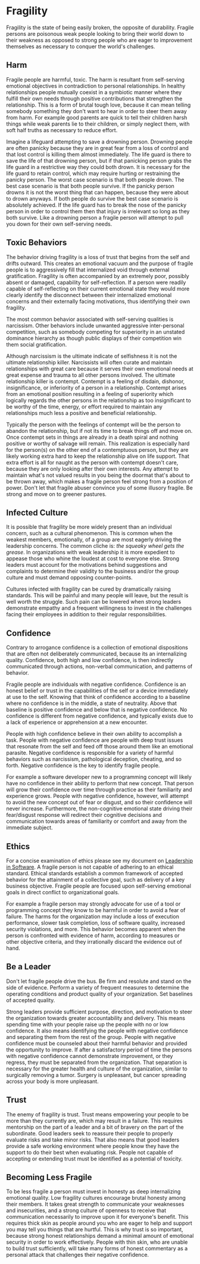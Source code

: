 # Fragility
Fragility is the state of being easily broken, the opposite of durability.
Fragile persons are poisonous weak people looking to bring their world down to their weakness as opposed to strong people who are eager to improvement themselves as necessary to conquer the world's challenges.

## Harm
Fragile people are harmful, toxic.
The harm is resultant from self-serving emotional objectives in contradiction to personal relationships.
In healthy relationships people mutually coexist in a symbiotic manner where they fulfill their own needs through positive contributions that strengthen the relationship.
This is a form of brutal tough love, because it can mean telling somebody something they don't want to hear in order to steer them away from harm.
For example good parents are quick to tell their children harsh things while weak parents lie to their children, or simply neglect them, with soft half truths as necessary to reduce effort.

Imagine a lifeguard attempting to save a drowning person.
Drowning people are often panicky because they are in great fear from a loss of control and that lost control is killing them almost immediately.
The life guard is there to save the life of that drowning person, but if that panicking person grabs the life guard in a restrictive way they could both drown.
It is necessary for the life guard to retain control, which may require hurting or restraining the panicky person.
The worst case scenario is that both people drown.
The best case scenario is that both people survive.
If the panicky person drowns it is not the worst thing that can happen, because they were about to drown anyways.
If both people do survive the best case scenario is absolutely achieved.
If the life guard has to break the nose of the panicky person in order to control them then that injury is irrelevant so long as they both survive.
Like a drowning person a fragile person will attempt to pull you down for their own self-serving needs.

## Toxic Behaviors
The behavior driving fragility is a loss of trust that begins from the self and drifts outward.
This creates an emotional vacuum and the purpose of fragile people is to aggressively fill that internalized void through external gratification.
Fragility is often accompanied by an extremely poor, possibly absent or damaged, capability for self-reflection.
If a person were readily capable of self-reflecting on their current emotional state they would more clearly identify the disconnect between their internalized emotional concerns and their externally facing motivations, thus identifying their own fragility.

The most common behavior associated with self-serving qualities is narcissism.
Other behaviors include unwanted aggressive inter-personal competition, such as somebody competing for superiority in an unstated dominance hierarchy as though public displays of their competition win them social gratification.

Although narcissism is the ultimate indicate of selfishness it is not the ultimate relationship killer.
Narcissists will often curate and maintain relationships with great care because it serves their own emotional needs at great expense and trauma to all other persons involved.
The ultimate relationship killer is contempt.
Contempt is a feeling of disdain, dishonor, insignificance, or inferiority of a person in a relationship.
Contempt arises from an emotional position resulting in a feeling of superiority which logically regards the other persons in the relationship as too insignificant to be worthy of the time, energy, or effort required to maintain any relationships much less a positive and beneficial relationship.

Typically the person with the feelings of contempt will be the person to abandon the relationship, but if not its time to break things off and move on.
Once contempt sets in things are already in a death spiral and nothing positive or worthy of salvage will remain.
This realization is especially hard for the person(s) on the other end of a contemptuous person, but they are likely working extra hard to keep the relationship alive on life support.
That extra effort is all for naught as the person with contempt doesn't care, because they are only looking after their own interests.
Any attempt to maintain what's not valued results in you being the doormat that's about to be thrown away, which makes a fragile person feel strong from a position of power.
Don't let that fragile abuser convince you of some illusory fragile.
Be strong and move on to greener pastures.

## Infected Culture
It is possible that fragility be more widely present than an individual concern, such as a cultural phenomenon.
This is common when the weakest members, emotionally, of a group are most eagerly driving the leadership concerns.
The common cliche is: *the squeaky wheel gets the grease*.
In organizations with weak leadership it is more expedient to appease those who whine the loudest at cost to everyone else.
Strong leaders must account for the motivations behind suggestions and complaints to determine their validity to the business and/or the group culture and must demand opposing counter-points.

Cultures infected with fragility can be cured by dramatically raising standards.
This will be painful and many people will leave, but the result is well worth the struggle.
Such pain can be lowered when strong leaders demonstrate empathy and a frequent willingness to invest in the challenges facing their employees in addition to their regular responsibilities.

## Confidence
Contrary to arrogance confidence is a collection of emotional dispositions that are often not deliberately communicated, because its an internalizing quality.
Confidence, both high and low confidence, is then indirectly communicated through actions, non-verbal communication, and patterns of behavior.

Fragile people are individuals with negative confidence.
Confidence is an honest belief or trust in the capabilities of the self or a device immediately at use to the self.
Knowing that think of confidence according to a baseline where no confidence is in the middle, a state of neutrality.
Above that baseline is positive confidence and below that is negative confidence.
No confidence is different from negative confidence, and typically exists due to a lack of experience or apprehension at a new encounter.

People with high confidence believe in their own ability to accomplish a task.
People with negative confidence are people with deep trust issues that resonate from the self and feed off those around them like an emotional parasite.
Negative confidence is responsible for a variety of harmful behaviors such as narcissism, pathological deception, cheating, and so forth.
Negative confidence is the key to identify fragile people.

For example a software developer new to a programming concept will likely have no confidence in their ability to perform that new concept.
That person will grow their confidence over time through practice as their familiarity and experience grows.
People with negative confidence, however, will attempt to avoid the new concept out of fear or disgust, and so their confidence will never increase.
Furthermore, the non-cognitive emotional state driving their fear/disgust response will redirect their cognitive decisions and communication towards areas of familiarity or comfort and away from the immediate subject.

## Ethics
For a concise examination of ethics please see my document on [Leadership in Software](./Leadership_In_Software.md#ethics).
A fragile person is not capable of adhering to an ethical standard.
Ethical standards establish a common framework of accepted behavior for the attainment of a collective goal, such as delivery of a key business objective.
Fragile people are focused upon self-serving emotional goals in direct conflict to organizational goals.

For example a fragile person may strongly advocate for use of a tool or programming concept they know to be harmful in order to avoid a fear of failure.
The harms for the organization may include a loss of execution performance, slower task completion, loss of software quality, increased security violations, and more.
This behavior becomes apparent when the person is confronted with evidence of harm, according to measures or other objective criteria, and they irrationally discard the evidence out of hand.

## Be a Leader
Don't let fragile people drive the bus.
Be firm and resolute and stand on the side of evidence.
Perform a variety of frequent measures to determine the operating conditions and product quality of your organization.
Set baselines of accepted quality.

Strong leaders provide sufficient purpose, direction, and motivation to steer the organization towards greater accountability and delivery.
This means spending time with your people raise up the people with no or low confidence.
It also means identifying the people with negative confidence and separating them from the rest of the group.
People with negative confidence must be counseled about their harmful behavior and provided the opportunity to improve.
If after a satisfactory period of time the persons with negative confidence cannot demonstrate improvement, or they regress, they must be separated from the organization.
That separation is necessary for the greater health and culture of the organization, similar to surgically removing a tumor.
Surgery is unpleasant, but cancer spreading across your body is more unpleasant.

## Trust
The enemy of fragility is trust.
Trust means empowering your people to be more than they currently are, which may result in a failure.
This requires mentorship on the part of a leader and a bit of bravery on the part of the subordinate.
Good leaders seek to reassure their people to properly evaluate risks and take minor risks.
That also means that good leaders provide a safe working environment where people know they have the support to do their best when evaluating risk.
People not capable of accepting or extending trust must be identified as a potential of toxicity.

## Becoming Less Fragile
To be less fragile a person must invest in honesty as deep internalizing emotional quality.
Low fragility cultures encourage brutal honesty among their members.
It takes great strength to communicate your weaknesses and insecurities, and a strong culture of openness to receive that communication necessarily to improve upon it for everyone's benefit.
This requires thick skin as people around you who are eager to help and support you may tell you things that are hurtful.
This is why trust is so important, because strong honest relationships demand a minimal amount of emotional security in order to work effectively.
People with thin skin, who are unable to build trust sufficiently, will take many forms of honest commentary as a personal attack that challenges their negative confidence.